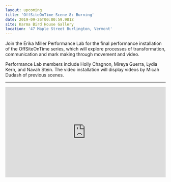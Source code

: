 ```yaml
---
layout: upcoming
title: 'OffSiteOnTime Scene 8: Burning'
date: 2019-09-26T00:00:59.981Z
site: Karma Bird House Gallery
location: '47 Maple Street Burlington, Vermont'
---
```

Join the Erika Miller Performance Lab for the final performance installation of the OffSiteOnTime series, which will explore processes of transformation, communication and mark making through movement and video.

Performance Lab members include Holly Chagnon, Mireya Guerra, Lydia Kern, and Navah Stein. The video installation will display videos by Micah Dudash of previous scenes.

---

<div style="padding:56.25% 0 0 0;position:relative;"><iframe src="https://player.vimeo.com/video/355835285?autoplay=1&loop=1&title=0&byline=0&portrait=0" style="position:absolute;top:0;left:0;width:100%;height:100%;" frameborder="0" allow="autoplay; fullscreen" allowfullscreen></iframe></div><script src="https://player.vimeo.com/api/player.js"></script>
